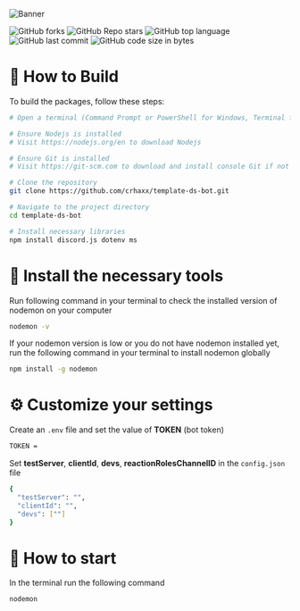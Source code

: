 ![Banner](https://i.imgur.com/mTvDmP5.png)

![GitHub forks](https://img.shields.io/github/forks/crhaxx/template-ds-bot)
![GitHub Repo stars](https://img.shields.io/github/stars/crhaxx/template-ds-bot)
![GitHub top language](https://img.shields.io/github/languages/top/crhaxx/template-ds-bot)
![GitHub last commit](https://img.shields.io/github/last-commit/crhaxx/template-ds-bot)
![GitHub code size in bytes](https://img.shields.io/github/languages/code-size/crhaxx/template-ds-bot)

# 📝 How to Build

To build the packages, follow these steps:

```bash
# Open a terminal (Command Prompt or PowerShell for Windows, Terminal for macOS or Linux)

# Ensure Nodejs is installed
# Visit https://nodejs.org/en to download Nodejs

# Ensure Git is installed
# Visit https://git-scm.com to download and install console Git if not already installed

# Clone the repository
git clone https://github.com/crhaxx/template-ds-bot.git

# Navigate to the project directory
cd template-ds-bot

# Install necessary libraries
npm install discord.js dotenv ms
```

# 📄 Install the necessary tools

Run following command in your terminal to check the installed version of nodemon on your computer

```bash
nodemon -v
```

If your nodemon version is low or you do not have nodemon installed yet, run the following command in your terminal to install nodemon globally

```bash
npm install -g nodemon
```

# ⚙️ Customize your settings

Create an `.env` file and set the value of **TOKEN** (bot token)

```bash
TOKEN = 
```

Set **testServer**, **clientId**, **devs**, **reactionRolesChannelID** in the `config.json` file

```bash
{
  "testServer": "",
  "clientId": "",
  "devs": [""]
}
```

# 🔑 How to start

In the terminal run the following command

```bash
nodemon
```
